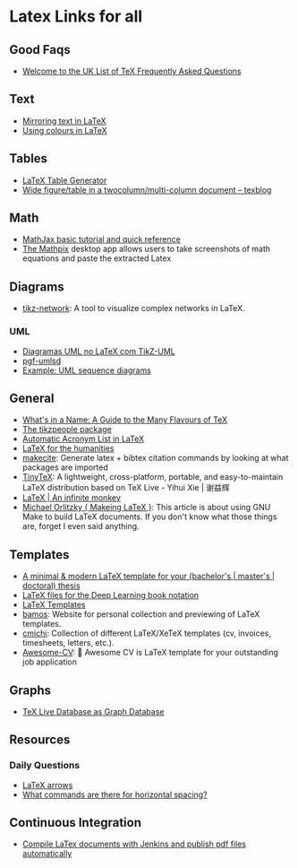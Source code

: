 # Latex Links for all

## Good Faqs

- [Welcome to the UK List of TeX Frequently Asked Questions](http://www.tex.ac.uk)

## Text

- [Mirroring text in LaTeX](http://texblog.org/2013/11/19/mirroring-text-in-latex/)
- [Using colours in LaTeX](https://www.sharelatex.com/learn/Using_colours_in_LaTeX)

## Tables

- [LaTeX Table Generator](https://www.tablesgenerator.com/)
- [Wide figure/table in a twocolumn/multi-column document – texblog](https://texblog.org/2012/07/30/single-column-figuretable-in-a-two-multi-column-environment/)

## Math

- [MathJax basic tutorial and quick reference](https://math.meta.stackexchange.com/questions/5020/mathjax-basic-tutorial-and-quick-reference)
- [The Mathpix](https://mathpix.com/) desktop app allows users to take screenshots of math equations and paste the extracted Latex

## Diagrams

- [tikz-network](https://github.com/hackl/tikz-network): A tool to visualize complex networks in LaTeX.

### UML

- [Diagramas UML no LaTeX com TikZ-UML](https://latexbr.blogspot.com.br/2013/03/diagramas-uml-no-latex-com-tikz-uml.html)
- [pgf-umlsd](https://github.com/xuyuan/pgf-umlsd)
- [Example: UML sequence diagrams](http://www.texample.net/tikz/examples/pgf-umlsd/)

## General

- [What's in a Name: A Guide to the Many Flavours of TeX](https://www.overleaf.com/blog/500-whats-in-a-name-a-guide-to-the-many-flavours-of-tex#.WQsuiYFv-Ef)
- [The tikzpeople package](http://mirror.hmc.edu/ctan/graphics/pgf/contrib/tikzpeople/tikzpeople.pdf)
- [Automatic Acronym List in LaTeX](https://www.overleaf.com/latex/examples/automatic-acronym-list-in-latex/dzvxfzpsjrmm#.WQSGfYFv-Ef)
- [LaTeX for the humanities](https://www.overleaf.com/blog/636-guest-blog-post-latex-for-the-humanities#.WrUK3RRVXxQ.twitter)
- [makecite](https://github.com/adrn/makecite): Generate latex + bibtex citation commands by looking at what packages are imported
- [TinyTeX](https://yihui.name/tinytex/): A lightweight, cross-platform, portable, and easy-to-maintain LaTeX distribution based on TeX Live - Yihui Xie | 谢益辉
- [LaTeX | An infinite monkey](https://monoinfinito.wordpress.com/category/latex/)
- [Michael Orlitzky { Makeing LaTeX }](http://michael.orlitzky.com/articles/makeing_latex.xhtml): This article is about using GNU Make to build LaTeX documents. If you don't know what those things are, forget I even said anything.

## Templates

- [A minimal & modern LaTeX template for your (bachelor's | master's | doctoral) thesis](https://github.com/Submanifold/latex-mimosis)
- [LaTeX files for the Deep Learning book notation](https://github.com/goodfeli/dlbook_notation)
- [LaTeX Templates](http://www.latextemplates.com/)
- [bamos](http://bamos.github.io/latex-templates/): Website for personal collection and previewing of LaTeX templates.
- [cmichi](https://github.com/cmichi/latex-template-collection): Collection of different LaTeX/XeTeX templates (cv, invoices, timesheets, letters, etc.).
- [Awesome-CV](https://github.com/posquit0/Awesome-CV): 📄 Awesome CV is LaTeX template for your outstanding job application

## Graphs

- [TeX Live Database as Graph Database](https://www.preining.info/blog/2018/10/tex-live-database-as-graph-database/)

## Resources

### Daily Questions

- [LaTeX arrows](http://www.sascha-frank.com/Arrow/latex-arrows.html)
- [What commands are there for horizontal spacing?](https://tex.stackexchange.com/questions/74353/what-commands-are-there-for-horizontal-spacing)

## Continuous Integration

- [Compile LaTex documents with Jenkins and publish pdf files automatically](https://seppa-lassila.fi/posts/compile-latex-with-jenkins/)
